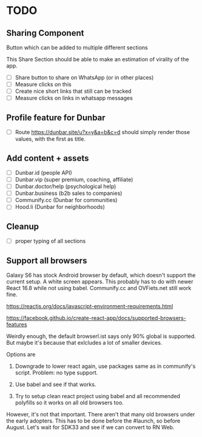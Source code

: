 # TODO

## Sharing Component

Button which can be added to multiple different sections

This Share Section should be able to make an estimation of virality of the app.

- [ ] Share button to share on WhatsApp (or in other places)
- [ ] Measure clicks on this
- [ ] Create nice short links that still can be tracked
- [ ] Measure clicks on links in whatsapp messages

## Profile feature for Dunbar

- [ ] Route https://dunbar.site/u?x=y&a=b&c=d should simply render those values, with the first as title.

## Add content + assets

- [ ] Dunbar.id (people API)
- [ ] Dunbar.vip (super premium, coaching, affiliate)
- [ ] Dunbar.doctor/help (psychological help)
- [ ] Dunbar.business (b2b sales to companies)
- [ ] Communify.cc (Dunbar for communities)
- [ ] Hood.li (Dunbar for neighborhoods)

## Cleanup

- [ ] proper typing of all sections

## Support all browsers

Galaxy S6 has stock Android browser by default, which doesn't support the current setup. A white screen appears.
This probably has to do with newer React 16.8 while not using babel. Communify.cc and OVFiets.net still work fine.

https://reactjs.org/docs/javascript-environment-requirements.html

https://facebook.github.io/create-react-app/docs/supported-browsers-features

Weirdly enough, the default browserl.ist says only 90% global is supported. But maybe it's because that exlcludes a lot of smaller devices.

Options are

1. Downgrade to lower react again, use packages same as in communify's script. Problem: no type support.

2. Use babel and see if that works.

3. Try to setup clean react project using babel and all recommended polyfills so it works on all old browsers too.

However, it's not that important. There aren't that many old browsers under the early adopters. This has to be done before the #launch, so before August. Let's wait for SDK33 and see if we can convert to RN Web.
